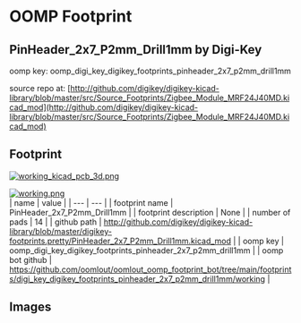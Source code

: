 # OOMP Footprint  
## PinHeader_2x7_P2mm_Drill1mm  by Digi-Key  
  
oomp key: oomp_digi_key_digikey_footprints_pinheader_2x7_p2mm_drill1mm  
  
source repo at: [http://github.com/digikey/digikey-kicad-library/blob/master/src/Source_Footprints/Zigbee_Module_MRF24J40MD.kicad_mod](http://github.com/digikey/digikey-kicad-library/blob/master/src/Source_Footprints/Zigbee_Module_MRF24J40MD.kicad_mod)  
## Footprint  
  
[![working_kicad_pcb_3d.png](working_kicad_pcb_3d_600.png)](working_kicad_pcb_3d.png)  
  
[![working.png](working_600.png)](working.png)  
| name | value | 
| --- | --- | 
| footprint name | PinHeader_2x7_P2mm_Drill1mm | 
| footprint description | None | 
| number of pads | 14 | 
| github path | http://github.com/digikey/digikey-kicad-library/blob/master/digikey-footprints.pretty/PinHeader_2x7_P2mm_Drill1mm.kicad_mod | 
| oomp key | oomp_digi_key_digikey_footprints_pinheader_2x7_p2mm_drill1mm | 
| oomp bot github | https://github.com/oomlout/oomlout_oomp_footprint_bot/tree/main/footprints/digi_key_digikey_footprints_pinheader_2x7_p2mm_drill1mm/working | 
## Images  
